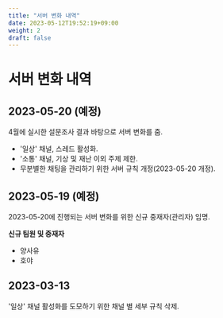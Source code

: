 ```yaml
---
title: "서버 변화 내역"
date: 2023-05-12T19:52:19+09:00
weight: 2
draft: false
---
```

# 서버 변화 내역

## 2023-05-20 (예정)

4월에 실시한 설문조사 결과 바탕으로 서버 변화를 줌.

- '일상' 채널, 스레드 활성화.
- '소통' 채널, 기상 및 재난 이외 주제 제한.
- 무분별한 채팅을 관리하기 위한 서버 규칙 개정(2023-05-20 개정).

## 2023-05-19 (예정)

2023-05-20에 진행되는 서버 변화를 위한 신규 중재자(관리자) 임명.

**신규 팀원 및 중재자**

- 양사유
- 호야

## 2023-03-13

'일상' 채널 활성화를 도모하기 위한 채널 별 세부 규칙 삭제.
